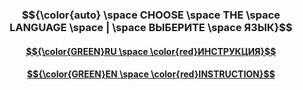 ### $${\color{auto} \space CHOOSE \space THE \space LANGUAGE \space | \space ВЫБЕРИТЕ \space ЯЗЫК}$$

#### [$${\color{GREEN}RU \space \color{red}ИНСТРУКЦИЯ}$$](/INFO/ru-readme.md)  
#### [$${\color{GREEN}EN \space \color{red}INSTRUCTION}$$](/INFO/en-readme.md)